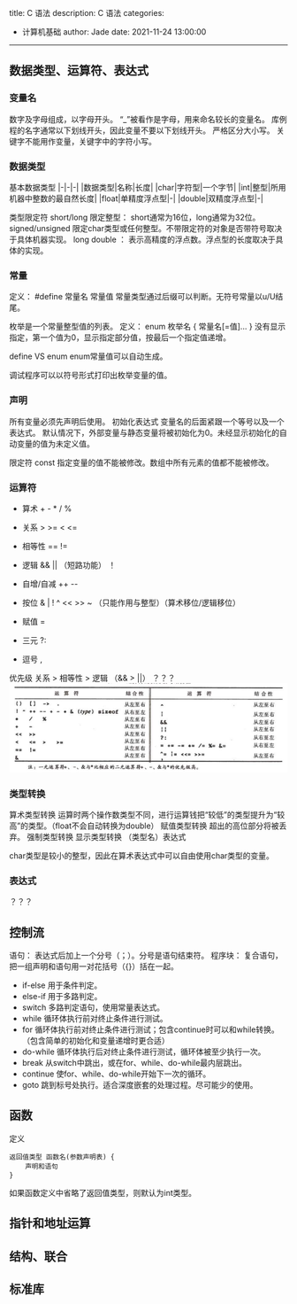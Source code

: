 title: C 语法
description: C 语法
categories:
  - 计算机基础
author: Jade
date: 2021-11-24 13:00:00
---

## 数据类型、运算符、表达式
### 变量名
数字及字母组成，以字母开头。
“_”被看作是字母，用来命名较长的变量名。
库例程的名字通常以下划线开头，因此变量不要以下划线开头。
严格区分大小写。
关键字不能用作变量，关键字中的字符小写。

### 数据类型
基本数据类型
|-|-|-|
|数据类型|名称|长度|
|char|字符型|一个字节|
|int|整型|所用机器中整数的最自然长度|
|float|单精度浮点型|-|
|double|双精度浮点型|-|

类型限定符
short/long 限定整型： short通常为16位，long通常为32位。
signed/unsigned 限定char类型或任何整型。不带限定符的对象是否带符号取决于具体机器实现。
long double ： 表示高精度的浮点数。浮点型的长度取决于具体的实现。
### 常量
定义： #define 常量名 常量值
常量类型通过后缀可以判断。无符号常量以u/U结尾。

枚举是一个常量整型值的列表。
定义： enum 枚举名 { 常量名[=值]... }
没有显示指定，第一个值为0，显示指定部分值，按最后一个指定值递增。

define VS enum
enum常量值可以自动生成。

调试程序可以以符号形式打印出枚举变量的值。

### 声明
所有变量必须先声明后使用。
初始化表达式 变量名的后面紧跟一个等号以及一个表达式。
默认情况下，外部变量与静态变量将被初始化为0。未经显示初始化的自动变量的值为未定义值。

限定符
const 指定变量的值不能被修改。数组中所有元素的值都不能被修改。

### 运算符
- 算术 + - * / %
- 关系 > >= < <=
- 相等性 == !=
- 逻辑 && || （短路功能） ！
- 自增/自减 ++ --
- 按位 & | ! ^ << >> ~ （只能作用与整型）（算术移位/逻辑移位）
- 赋值 =
- 三元 ?:

- 逗号 ,

优先级 关系 > 相等性 > 逻辑 （&& > ||）
？？？
![img.png](img.png)

### 类型转换
算术类型转换 运算时两个操作数类型不同，进行运算钱把“较低”的类型提升为“较高”的类型。（float不会自动转换为double）
赋值类型转换 超出的高位部分将被丢弃。
强制类型转换 显示类型转换 （类型名）表达式

char类型是较小的整型，因此在算术表达式中可以自由使用char类型的变量。

### 表达式
？？？

## 控制流
语句： 表达式后加上一个分号（；）。分号是语句结束符。
程序块： 复合语句，把一组声明和语句用一对花括号（{}）括在一起。

- if-else 用于条件判定。
- else-if 用于多路判定。
- switch 多路判定语句，使用常量表达式。
- while 循环体执行前对终止条件进行测试。
- for 循环体执行前对终止条件进行测试；包含continue时可以和while转换。（包含简单的初始化和变量递增时更合适）
- do-while 循环体执行后对终止条件进行测试，循环体被至少执行一次。
- break 从switch中跳出，或在for、while、do-while最内层跳出。
- continue 使for、while、do-while开始下一次的循环。
- goto 跳到标号处执行。适合深度嵌套的处理过程。尽可能少的使用。

## 函数
定义
```
返回值类型 函数名(参数声明表) {
    声明和语句
}

```
如果函数定义中省略了返回值类型，则默认为int类型。

## 指针和地址运算

## 结构、联合

## 标准库

